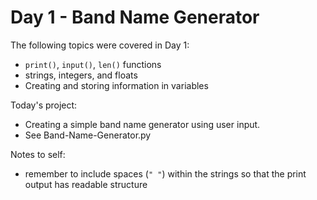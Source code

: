 # Day 1 - Band Name Generator 

The following topics were covered in Day 1:
- `print()`, `input()`, `len()` functions
- strings, integers, and floats
- Creating and storing information in variables

Today's project:
- Creating a simple band name generator using user input.
- See Band-Name-Generator.py

Notes to self:
- remember to include spaces (`" "`) within the strings so that the print output has readable structure 
